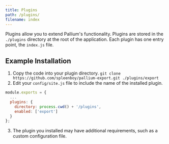 ```yaml
---
title: Plugins
path: /plugins/
filename: index
---
```

Plugins allow you to extend Pallium's functionality. Plugins are stored in the `./plugins` directory at the root of the application. Each plugin has one entry point, the `index.js` file.
## Example Installation
1. Copy the code into your plugin directory. `git clone https://github.com/spleenboy/pallium-export.git ./plugins/export`
2. Edit your `config/site.js` file to include the name of the installed plugin.

```javascript
module.exports = {
  ...
  plugins: {
    directory: process.cwd() + '/plugins',
    enabled: ['export']
  }
};
```
3. The plugin you installed may have additional requirements, such as a custom configuration file.